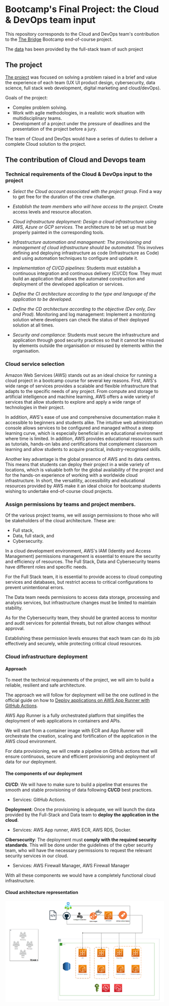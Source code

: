 # Bootcamp's Final Project: the Cloud & DevOps team input

This repository corresponds to the Cloud and DevOps team's contribution to the [The Bridge](https://www.thebridge.tech/?utm_medium=ppc&utm_source=adwords&utm_campaign=GA_The+Bridge_Marca&utm_term=the%20bridge%20bootcamp&hsa_kw=the%20bridge%20bootcamp&hsa_net=adwords&hsa_ver=3&hsa_cam=6496961935&hsa_ad=549241137266&hsa_acc=1272778203&hsa_src=g&hsa_grp=82036397030&hsa_mt=p&hsa_tgt=kwd-1287381892718&gclid=Cj0KCQjw06-oBhC6ARIsAGuzdw3wywTfvzIW39JlTTrYJZYpkwF0yUkijjEy_5Isn9yp4Dv70WAwjewaAu5zEALw_wcB) Bootcamp end-of-course project.

The [data](https://github.com/AlbertoJBaez/full-stack) has been provided by the full-stack team of such project 

## The project 

[The project](https://github.com/desafioteam1) was focused on solving a problem raised in a brief and value the experience of each team (UX UI product design, cybersecurity, data science, full stack web development, digital marketing and cloud/devOps).

Goals of the project:

- Complex problem solving.
- Work with agile methodologies, in a realistic work situation with multidisciplinary teams.
- Development of a project under the pressure of deadlines and the presentation of the project before a jury.

The team of Cloud and DevOps would have a series of duties to deliver a complete Cloud solution to the project.

## The contribution of Cloud and Devops team

### Technical requirements of the Cloud & DevOps input to the project

- *Select the Cloud account associated with the project group*. Find a way to get free for the duration of the crew challenge.

- *Establish the team members who will have access to the project*. Create access levels and resource allocation.

- *Cloud infrastructure deployment: Design a cloud infrastructure using AWS, Azure or GCP services.* The architecture to be set up must be properly painted in the corresponding tools.

- *Infrastructure automation and management: The provisioning and management of cloud infrastructure should be automated.* This involves defining and deploying infrastructure as code (Infrastructure as Code) and using automation techniques to configure and update it.

- *Implementation of CI/CD pipelines:* Students must establish a continuous integration and continuous delivery (CI/CD) flow. They must build an application that allows the automated construction and deployment of the developed application or services.

- *Define the CI architecture according to the type and language of the application to be developed.*

- *Define the CD architecture according to the objective (Dev only, Dev and Prod).* Monitoring and log management: Implement a monitoring solution where developers can check the status of their deployed solution at all times.

- *Security and compliance:* Students must secure the infrastructure and application through good security practices so that it cannot be misused by elements outside the organisation or misused by elements within the organisation.

###  Cloud service selection

Amazon Web Services (AWS) stands out as an ideal choice for running a cloud project in a bootcamp course for several key reasons. First, AWS's wide range of services provides a scalable and flexible infrastructure that adapts to the specific needs of any project. From compute and storage to artificial intelligence and machine learning, AWS offers a wide variety of services that allow students to explore and apply a wide range of technologies in their project.

In addition, AWS's ease of use and comprehensive documentation make it accessible to beginners and students alike. The intuitive web administration console allows services to be configured and managed without a steep learning curve, which is especially beneficial in an educational environment where time is limited. In addition, AWS provides educational resources such as tutorials, hands-on labs and certifications that complement classroom learning and allow students to acquire practical, industry-recognised skills.

Another key advantage is the global presence of AWS and its data centres. This means that students can deploy their project in a wide variety of locations, which is valuable both for the global availability of the project and for the hands-on experience of working with a worldwide cloud infrastructure. In short, the versatility, accessibility and educational resources provided by AWS make it an ideal choice for bootcamp students wishing to undertake end-of-course cloud projects.

### Assign permissions by teams and project members.

Of the various project teams, we will assign permissions to those who will be stakeholders of the cloud architecture. These are: 

- Full stack,
- Data, full stack, and
- Cybersecurity.

In a cloud development environment, AWS's IAM (Identity and Access Management) permissions management is essential to ensure the security and efficiency of resources. The Full Stack, Data and Cybersecurity teams have different roles and specific needs.

For the Full Stack team, it is essential to provide access to cloud computing services and databases, but restrict access to critical configurations to prevent unintentional errors.

The Data team needs permissions to access data storage, processing and analysis services, but infrastructure changes must be limited to maintain stability.

As for the Cybersecurity team, they should be granted access to monitor and audit services for potential threats, but not allow changes without approval.

Establishing these permission levels ensures that each team can do its job effectively and securely, while protecting critical cloud resources.


### Cloud infrastructure deployment

#### Approach

To meet the technical requirements of the project, we will aim to build a reliable, resilient and safe architecture. 

The approach we will follow for deployment will be the one outlined in the official guide on how to [Deploy applications on AWS App Runner with GitHub Actions](https://aws.amazon.com/es/blogs/containers/deploy-applications-in-aws-app-runner-with-github-actions/).

AWS App Runner is a fully orchestrated platform that simplifies the deployment of web applications in containers and APIs.  

We will start from a container image with ECR and App Runner will orchestrate the creation, scaling and fortification of the application in the AWS cloud environment. 

For data provisioning, we will create a pipeline on GitHub actions that will ensure continuous, secure and efficient provisioning and deployment of data for our deployment. 

#### The components of our deployment 

**CI/CD**: We will have to make sure to build a pipeline that ensures the smooth and stable provisioning of data following **CI/CD** best practices. 

- Services: GitHub Actions.
  
**Deployment**: Once the provisioning is adequate, we will launch the data provided by the Full-Stack and Data team to **deploy the application in the cloud**.

- Services: AWS App runner, AWS ECR, AWS RDS, Docker.

**Cibersecurity**: The deployment must **comply with the required security standards**. This will be done under the guidelines of the cyber security team, who will have the necessary permissions to request the relevant security services in our cloud.

- Services: AWS Firewall Manager, AWS Firewall Manager

With all these components we would have a completely functional cloud infrastructure. 

#### Cloud architecture representation

![Arquitectura Cloud](https://github.com/AlbertoJBaez/Cloud-Input-Final-Project/blob/main/Assets/Arquitectura-Cloud-Proyecto-nitido.png)

<!--

### Infrastructure automation and management: The provisioning and management of cloud infrastructure should be automated.* This involves defining and deploying infrastructure as code (Infrastructure as Code) and using automation techniques to configure and update it.



IMAGENES


![GithubActions](https://github.com/AlbertoJBaez/Cloud-Input-Final-Project/blob/main/Assets/GitHub%20Actions.png)
![Apprunner](https://github.com/AlbertoJBaez/Cloud-Input-Final-Project/blob/main/Assets/aws-app-runner.jfif) 
![AWS ECR] 
![RDS] 
![Docker]
### Implementation of CI/CD pipelines:* Students must establish a continuous integration and continuous delivery (CI/CD) flow. They must build an application that allows the automated construction and deployment of the developed application or services.

- *Define the CI architecture according to the type and language of the application to be developed.*

- *Define the CD architecture according to the objective (Dev only, Dev and Prod).* Monitoring and log management: Implement a monitoring solution where developers can check the status of their deployed solution at all times.

### Security and compliance:* Students must secure the infrastructure and application through good security practices so that it cannot be misused by elements outside the organisation or misused by elements within the organisation.

-->


